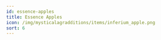 ```yaml
---
id: essence-apples
title: Essence Apples
icon: /img/mysticalagradditions/items/inferium_apple.png
sort: 6
---
```


